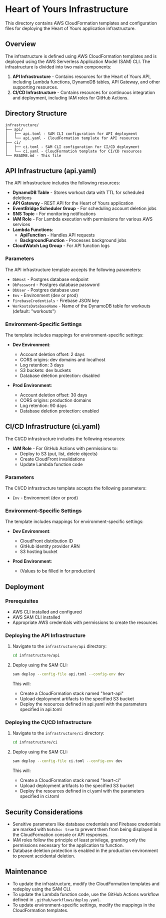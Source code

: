 # Heart of Yours Infrastructure

This directory contains AWS CloudFormation templates and configuration files for deploying the Heart of Yours application infrastructure.

## Overview

The infrastructure is defined using AWS CloudFormation templates and is deployed using the AWS Serverless Application Model (SAM) CLI. The infrastructure is divided into two main components:

1. **API Infrastructure** - Contains resources for the Heart of Yours API, including Lambda functions, DynamoDB tables, API Gateway, and other supporting resources.
2. **CI/CD Infrastructure** - Contains resources for continuous integration and deployment, including IAM roles for GitHub Actions.

## Directory Structure

```
infrastructure/
├── api/
│   ├── api.toml - SAM CLI configuration for API deployment
│   └── api.yaml - CloudFormation template for API resources
├── ci/
│   ├── ci.toml - SAM CLI configuration for CI/CD deployment
│   └── ci.yaml - CloudFormation template for CI/CD resources
└── README.md - This file
```

## API Infrastructure (api.yaml)

The API infrastructure includes the following resources:

- **DynamoDB Table** - Stores workout data with TTL for scheduled deletions
- **API Gateway** - REST API for the Heart of Yours application
- **EventBridge Scheduler Group** - For scheduling account deletion jobs
- **SNS Topic** - For monitoring notifications
- **IAM Role** - For Lambda execution with permissions for various AWS services
- **Lambda Functions**:
  - **ApiFunction** - Handles API requests
  - **BackgroundFunction** - Processes background jobs
- **CloudWatch Log Group** - For API function logs

### Parameters

The API infrastructure template accepts the following parameters:

- `DbHost` - Postgres database endpoint
- `DbPassword` - Postgres database password
- `DbUser` - Postgres database user
- `Env` - Environment (dev or prod)
- `FirebaseCredentials` - Firebase JSON key
- `WorkoutsDatabaseName` - Name of the DynamoDB table for workouts (default: "workouts")

### Environment-Specific Settings

The template includes mappings for environment-specific settings:

- **Dev Environment**:
  - Account deletion offset: 2 days
  - CORS origins: dev domains and localhost
  - Log retention: 3 days
  - S3 buckets: dev buckets
  - Database deletion protection: disabled

- **Prod Environment**:
  - Account deletion offset: 30 days
  - CORS origins: production domains
  - Log retention: 90 days
  - Database deletion protection: enabled

## CI/CD Infrastructure (ci.yaml)

The CI/CD infrastructure includes the following resources:

- **IAM Role** - For GitHub Actions with permissions to:
  - Deploy to S3 (put, list, delete objects)
  - Create CloudFront invalidations
  - Update Lambda function code

### Parameters

The CI/CD infrastructure template accepts the following parameters:

- `Env` - Environment (dev or prod)

### Environment-Specific Settings

The template includes mappings for environment-specific settings:

- **Dev Environment**:
  - CloudFront distribution ID
  - GitHub identity provider ARN
  - S3 hosting bucket

- **Prod Environment**:
  - (Values to be filled in for production)

## Deployment

### Prerequisites

- AWS CLI installed and configured
- AWS SAM CLI installed
- Appropriate AWS credentials with permissions to create the resources

### Deploying the API Infrastructure

1. Navigate to the `infrastructure/api` directory:
   ```bash
   cd infrastructure/api
   ```

2. Deploy using the SAM CLI:
   ```bash
   sam deploy --config-file api.toml --config-env dev
   ```

   This will:
   - Create a CloudFormation stack named "heart-api"
   - Upload deployment artifacts to the specified S3 bucket
   - Deploy the resources defined in api.yaml with the parameters specified in api.toml

### Deploying the CI/CD Infrastructure

1. Navigate to the `infrastructure/ci` directory:
   ```bash
   cd infrastructure/ci
   ```

2. Deploy using the SAM CLI:
   ```bash
   sam deploy --config-file ci.toml --config-env dev
   ```

   This will:
   - Create a CloudFormation stack named "heart-ci"
   - Upload deployment artifacts to the specified S3 bucket
   - Deploy the resources defined in ci.yaml with the parameters specified in ci.toml

## Security Considerations

- Sensitive parameters like database credentials and Firebase credentials are marked with `NoEcho: true` to prevent them from being displayed in the CloudFormation console or API responses.
- IAM roles follow the principle of least privilege, granting only the permissions necessary for the application to function.
- Database deletion protection is enabled in the production environment to prevent accidental deletion.

## Maintenance

- To update the infrastructure, modify the CloudFormation templates and redeploy using the SAM CLI.
- To update the Lambda function code, use the GitHub Actions workflow defined in `.github/workflows/deploy.yaml`.
- To update environment-specific settings, modify the mappings in the CloudFormation templates.